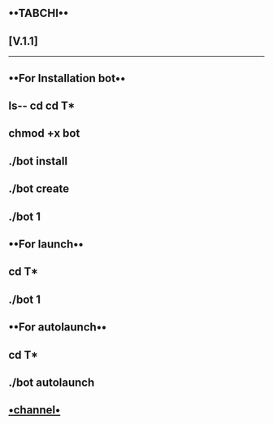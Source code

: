 **••TABCHI••**
-
**[V.1.1]**
-
--------------
**••For Installation bot••**
------------------------
ls--
cd cd T*
--------------
chmod +x bot
------------
./bot install
-------------
./bot create
------------
./bot 1
-
**••For launch••**
-
cd T*
-
./bot 1
-
**••For autolaunch••**
-
cd T*
-
./bot autolaunch
-
**[•channel•](https://t.me/games4)**
---
